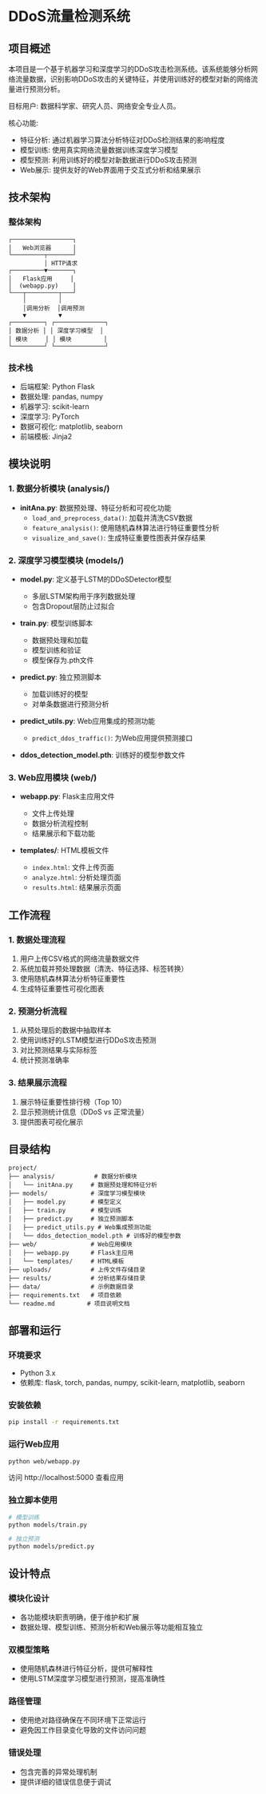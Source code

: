 # DDoS流量检测系统

## 项目概述

本项目是一个基于机器学习和深度学习的DDoS攻击检测系统。该系统能够分析网络流量数据，识别影响DDoS攻击的关键特征，并使用训练好的模型对新的网络流量进行预测分析。

目标用户: 数据科学家、研究人员、网络安全专业人员。

核心功能:
- 特征分析: 通过机器学习算法分析特征对DDoS检测结果的影响程度
- 模型训练: 使用真实网络流量数据训练深度学习模型
- 模型预测: 利用训练好的模型对新数据进行DDoS攻击预测
- Web展示: 提供友好的Web界面用于交互式分析和结果展示

## 技术架构

### 整体架构
```
┌─────────────────┐
│   Web浏览器      │
└─────────┬───────┘
          │ HTTP请求
┌─────────▼───────┐
│   Flask应用     │
│  (webapp.py)    │
└───┬─────────┬───┘
    │         │
    │调用分析  │调用预测
    ▼         ▼
┌─────────┐ ┌──────────────┐
│ 数据分析 │ │ 深度学习模型  │
│ 模块     │ │ 模块         │
└─────────┘ └──────────────┘
```

### 技术栈
- 后端框架: Python Flask
- 数据处理: pandas, numpy
- 机器学习: scikit-learn
- 深度学习: PyTorch
- 数据可视化: matplotlib, seaborn
- 前端模板: Jinja2

## 模块说明

### 1. 数据分析模块 (analysis/)
- **initAna.py**: 数据预处理、特征分析和可视化功能
  - `load_and_preprocess_data()`: 加载并清洗CSV数据
  - `feature_analysis()`: 使用随机森林算法进行特征重要性分析
  - `visualize_and_save()`: 生成特征重要性图表并保存结果

### 2. 深度学习模型模块 (models/)
- **model.py**: 定义基于LSTM的DDoSDetector模型
  - 多层LSTM架构用于序列数据处理
  - 包含Dropout层防止过拟合

- **train.py**: 模型训练脚本
  - 数据预处理和加载
  - 模型训练和验证
  - 模型保存为.pth文件

- **predict.py**: 独立预测脚本
  - 加载训练好的模型
  - 对单条数据进行预测分析

- **predict_utils.py**: Web应用集成的预测功能
  - `predict_ddos_traffic()`: 为Web应用提供预测接口

- **ddos_detection_model.pth**: 训练好的模型参数文件

### 3. Web应用模块 (web/)
- **webapp.py**: Flask主应用文件
  - 文件上传处理
  - 数据分析流程控制
  - 结果展示和下载功能

- **templates/**: HTML模板文件
  - `index.html`: 文件上传页面
  - `analyze.html`: 分析处理页面
  - `results.html`: 结果展示页面

## 工作流程

### 1. 数据处理流程
1. 用户上传CSV格式的网络流量数据文件
2. 系统加载并预处理数据（清洗、特征选择、标签转换）
3. 使用随机森林算法分析特征重要性
4. 生成特征重要性可视化图表

### 2. 预测分析流程
1. 从预处理后的数据中抽取样本
2. 使用训练好的LSTM模型进行DDoS攻击预测
3. 对比预测结果与实际标签
4. 统计预测准确率

### 3. 结果展示流程
1. 展示特征重要性排行榜（Top 10）
2. 显示预测统计信息（DDoS vs 正常流量）
3. 提供图表可视化展示

## 目录结构

```
project/
├── analysis/           # 数据分析模块
│   └── initAna.py     # 数据预处理和特征分析
├── models/            # 深度学习模型模块
│   ├── model.py       # 模型定义
│   ├── train.py       # 模型训练
│   ├── predict.py     # 独立预测脚本
│   ├── predict_utils.py # Web集成预测功能
│   └── ddos_detection_model.pth # 训练好的模型参数
├── web/               # Web应用模块
│   ├── webapp.py      # Flask主应用
│   └── templates/     # HTML模板
├── uploads/           # 上传文件存储目录
├── results/           # 分析结果存储目录
├── data/              # 示例数据目录
├── requirements.txt   # 项目依赖
└── readme.md         # 项目说明文档
```

## 部署和运行

### 环境要求
- Python 3.x
- 依赖库: flask, torch, pandas, numpy, scikit-learn, matplotlib, seaborn

### 安装依赖
```bash
pip install -r requirements.txt
```

### 运行Web应用
```bash
python web/webapp.py
```

访问 http://localhost:5000 查看应用

### 独立脚本使用
```bash
# 模型训练
python models/train.py

# 独立预测
python models/predict.py
```

## 设计特点

### 模块化设计
- 各功能模块职责明确，便于维护和扩展
- 数据处理、模型训练、预测分析和Web展示等功能相互独立

### 双模型策略
- 使用随机森林进行特征分析，提供可解释性
- 使用LSTM深度学习模型进行预测，提高准确性

### 路径管理
- 使用绝对路径确保在不同环境下正常运行
- 避免因工作目录变化导致的文件访问问题

### 错误处理
- 包含完善的异常处理机制
- 提供详细的错误信息便于调试